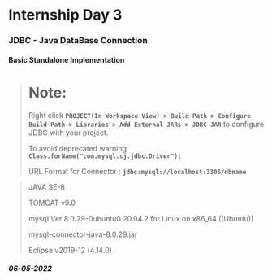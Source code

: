 # Internship Day 3
### JDBC - Java DataBase Connection
#### Basic Standalone Implementation

> # **Note:**
> 
> Right click **`PROJECT(In Workspace View) > Build Path > Configure Build Path > Libraries > Add External JARs > JDBC JAR`** to configure JDBC with your project.
>
> To avoid deprecated warning **`Class.forName("com.mysql.cj.jdbc.Driver");`**
>
> URL Format for Connector : **`jdbc:mysql://localhost:3306/dbname`**

> JAVA SE-8
> 
> TOMCAT v9.0
>
> mysql  Ver 8.0.29-0ubuntu0.20.04.2 for Linux on x86_64 ((Ubuntu))
>
> mysql-connector-java-8.0.29.jar
> 
> Eclipse v2019-12 (4.14.0)


##### 06-05-2022
